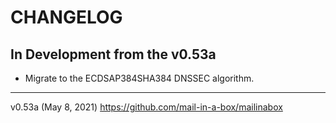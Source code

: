 CHANGELOG
=========

In Development from the v0.53a
--------------

* Migrate to the ECDSAP384SHA384 DNSSEC algorithm.

--------------
v0.53a (May 8, 2021) https://github.com/mail-in-a-box/mailinabox
